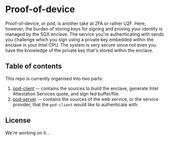 # Proof-of-device

Proof-of-device, or pod, is another take at 2FA or rather U2F. Here, however, the burden of storing
keys for signing and proving your identity is managed by the SGX enclave. The service you're
authenticating with sends you challenge which you sign using a private key embedded within the
enclave in your Intel CPU. The system is very secure since not even you have the knowledge of
the private key that's stored within the enclave.

## Table of contents

This repo is currently organised into two parts:
1. [pod-client] -- contains the sources to build the enclave, generate Intel Attestation Services
                   quote, and sign fed buffer/file.
2. [pod-server] -- contains the sources of the web service, or the service provider, that the
                   `pod-client` would like to authenticate with.

[pod-client]: https://github.com/golemfactory/ProofOfDevice/tree/master/pod-client
[pod-server]: https://github.com/golemfactory/ProofOfDevice/tree/master/pod-server

## License

We're working on it...

